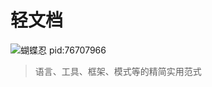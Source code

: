 # 轻文档

![蝴蝶忍 pid:76707966](https://keyai.oss-cn-beijing.aliyuncs.com/img/76707966_p0.jpg)

> 语言、工具、框架、模式等的精简实用范式

